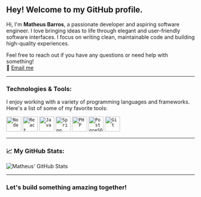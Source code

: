 ## Hey! Welcome to my GitHub profile. ##

Hi, I'm **Matheus Barros**, a passionate developer and aspiring software engineer. I love bringing ideas to life through elegant and user-friendly software interfaces. I focus on writing clean, maintainable code and building high-quality experiences.

Feel free to reach out if you have any questions or need help with something!  
💬 [Email me](mailto:matheusmbarros01@gmail.com)

---

### **Technologies & Tools:**

I enjoy working with a variety of programming languages and frameworks. Here's a list of some of my favorite tools:

<code><img src="https://cdn.jsdelivr.net/gh/devicons/devicon/icons/nodejs/nodejs-original-wordmark.svg" width="40" height="40" alt="Node"/></code>
<code><img src="https://cdn.jsdelivr.net/gh/devicons/devicon/icons/react/react-original-wordmark.svg" width="40" height="40" alt="React"/></code>
<code><img src="https://cdn.jsdelivr.net/gh/devicons/devicon/icons/java/java-original-wordmark.svg" width="40" height="40" alt="Java"/></code>
<code><img src="https://cdn.jsdelivr.net/gh/devicons/devicon/icons/spring/spring-original-wordmark.svg" width="40" height="40" alt="Spring"/></code>
<code><img src="https://cdn.jsdelivr.net/gh/devicons/devicon/icons/php/php-original.svg" width="40" height="40" alt="PHP"/></code>
<code><img src="https://cdn.jsdelivr.net/gh/devicons/devicon/icons/postgresql/postgresql-original.svg" width="40" height="40" alt="PostgreSQL"/></code>
<code><img src="https://cdn.jsdelivr.net/gh/devicons/devicon/icons/git/git-original.svg" width="40" height="40" alt="Git"/></code>

---

### 📈 **My GitHub Stats:**

![Matheus' GitHub Stats](https://github-readme-stats.vercel.app/api?username=matheusmbarros&show_icons=true&theme=highcontrast)

---

### Let's build something amazing together!
